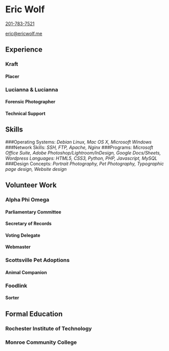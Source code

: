 # Eric Wolf

[201-783-7521](tel:201-783-7521)

[eric@ericwolf.me](mailto:eric@ericwolf.me)

## Experience

### Kraft

#### Placer

### Lucianna & Lucianna

#### Forensic Photographer

#### Technical Support

## Skills
###Operating Systems: *Debian Linux, Mac OS X, Microsoft Windows*###Network Skills: *SSH, FTP, Apache, Nginx*###Programs: *Microsoft Office Suite, Adobe Photoshop/Lightroom/InDesign, Google Docs/Sheets, Wordpress Languages: HTML5, CSS3, Python, PHP, Javascript, MySQL*###Design Concepts: *Portrait Photography, Pet Photography, Typographic page design, Website design*

## Volunteer Work
### Alpha Phi Omega
#### Parliamentary Committee
#### Secretary of Records
#### Voting Delegate
#### Webmaster
### Scottsville Pet Adoptions
#### Animal Companion
### Foodlink
#### Sorter

## Formal Education
### Rochester Institute of Technology
### Monroe Community College
